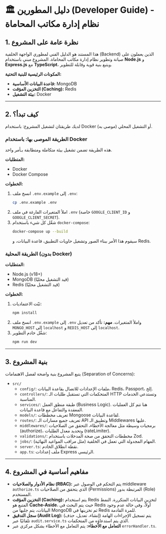
# 🏛️ دليل المطورين (Developer Guide) - نظام إدارة مكاتب المحاماة

## 1. نظرة عامة على المشروع

هذا المستند هو الدليل الفني لمطوري الواجهة الخلفية (Backend) الذين يعملون على صيانة وتطوير نظام إدارة مكاتب المحاماة. المشروع مبني باستخدام **Node.js** و **Express.js** مع **TypeScript**، ويتبع بنية قوية وقابلة للتطوير.

**المكونات الرئيسية للبنية التحتية:**
- **قاعدة البيانات الأساسية:** MongoDB
- **التخزين المؤقت (Caching):** Redis
- **بيئة التشغيل:** Docker

---

## 2. كيف تبدأ؟

لديك طريقتان لتشغيل المشروع: باستخدام Docker (موصى به) أو التشغيل المحلي.

### الطريقة الموصى بها: باستخدام Docker

هذه الطريقة تضمن تشغيل بيئة متكاملة ومتطابقة بـأمر واحد.

**المتطلبات:**
- Docker
- Docker Compose

**الخطوات:**
1.  انسخ ملف `.env.example` إلى `.env`:
    ```bash
    cp .env.example .env
    ```
2.  املأ المتغيرات الفارغة في ملف `.env` (خاصة `GOOGLE_CLIENT_ID` و `GOOGLE_CLIENT_SECRET`).
3.  شغّل كل شيء باستخدام `docker-compose`:
    ```bash
    docker-compose up --build
    ```
    سيقوم هذا الأمر ببناء الصور وتشغيل حاويات التطبيق، قاعدة البيانات، و Redis.

### الطريقة المحلية (بدون Docker)

**المتطلبات:**
- Node.js (v18+)
- MongoDB (قيد التشغيل محليًا)
- Redis (قيد التشغيل محليًا)

**الخطوات:**
1.  ثبّت الاعتماديات:
    ```bash
    npm install
    ```
2.  انسخ ملف `.env.example` إلى `.env` واملأ المتغيرات.
    **مهم:** تأكد من تعديل `MONGO_HOST` إلى `localhost` و `REDIS_HOST` إلى `localhost`.
3.  شغّل خادم التطوير:
    ```bash
    npm run dev
    ```

---

## 3. بنية المشروع

يتبع المشروع بنية واضحة لفصل الاهتمامات (Separation of Concerns):

-   `src/`
    -   `config/`: ملفات الإعدادات للاتصال بقاعدة البيانات، Redis، Passport، إلخ.
    -   `controllers/`: المتحكمات التي تستقبل طلبات الـ HTTP وتستدعي الخدمات المناسبة.
    -   `services/`: طبقة منطق العمل (Business Logic). هنا تتم كل العمليات المعقدة والتفاعل مع قاعدة البيانات.
    -   `models/`: تعريف مخططات Mongoose لقاعدة البيانات.
    -   `routes/`: تعريف جميع مسارات الـ API وتطبيق الـ Middlewares عليها.
    -   `middlewares/`: برمجيات وسيطة مثل معالجة الأخطاء، التحقق من الصلاحيات (authorize)، وتحديد معدل الطلبات (rateLimiter).
    -   `validations/`: مخططات التحقق من صحة المدخلات باستخدام Zod.
    -   `jobs/`: المهام المجدولة التي تعمل في الخلفية (مثل مراقب المواعيد النهائية).
    -   `server.ts`: نقطة انطلاق الخادم.
    -   `app.ts`: ملف إعدادات Express الرئيسي.

---

## 4. مفاهيم أساسية في المشروع

-   **نظام الأدوار والصلاحيات (RBAC):** يتم التحكم في الوصول عبر middleware `authorize.ts` الذي يتحقق من الصلاحيات (Permissions) المرتبطة بدور (Role) المستخدم.
-   **التخزين المؤقت (Caching):** يتم استخدام Redis لتخزين البيانات المتكررة. النمط المتبع هو **Cache-Aside**، حيث يتم البحث في Redis أولاً، وفي حالة عدم وجود البيانات، يتم جلبها من MongoDB ثم تخزينها في Redis للمرة القادمة.
-   **سجل التدقيق (Audit Log):** يتم تسجيل الإجراءات الهامة (إنشاء، تعديل، حذف) تلقائيًا عبر `audit.service.ts` الذي يتم استدعاؤه من المتحكمات.
-   **التعامل مع الأخطاء:** يتم التعامل مع الأخطاء بشكل مركزي عبر `errorHandler.ts`.
